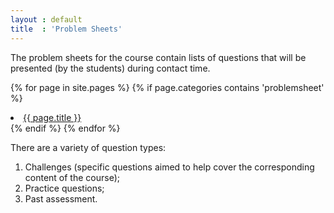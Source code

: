```yaml
---
layout : default
title  : 'Problem Sheets'
---
```


The problem sheets for the course contain lists of questions that will be presented (by the students) during contact time.

{% for page in site.pages %}
{% if page.categories contains 'problemsheet' %}
<li><a href='{{ page.url | prepend: site.baseurl }}'>{{ page.title }}</a></li>
{% endif %}
{% endfor %}

There are a variety of question types:

1. Challenges (specific questions aimed to help cover the corresponding content of the course);
2. Practice questions;
3. Past assessment.

